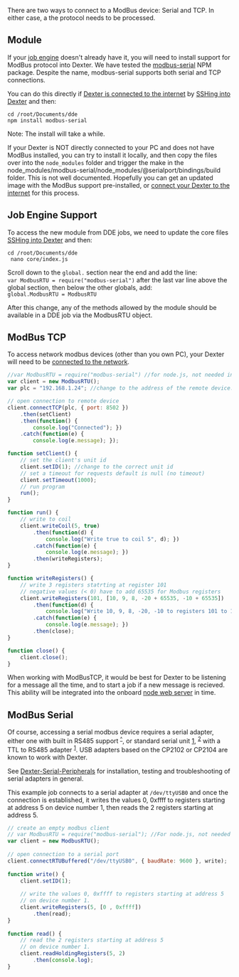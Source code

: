 There are two ways to connect to a ModBus device: Serial and TCP. In either case, a the protocol needs to be processed.

## Module
If your [job engine](DDE#dde-on-dexter) doesn't already have it, you will need to install support for ModBus protocol into Dexter. We have tested the [modbus-serial](https://www.npmjs.com/package/modbus-serial) NPM package. Despite the name, modbus-serial supports both serial and TCP connections.

You can do this directly if [Dexter is connected to the internet](Dexter-Networking#internet-access) by [SSHing into Dexter](Dexter-Networking#shell-access-via-ssh) and then:
````
cd /root/Documents/dde
npm install modbus-serial
````
Note: The install will take a while. 

If your Dexter is NOT directly connected to your PC and does not have ModBus installed, you can try to install it locally, and then copy the files over into the `node_modules` folder and trigger the make in the node_modules/modbus-serial/node_modules/@serialport/bindings/build folder. This is not well documented. Hopefully you can get an updated image with the ModBus support pre-installed, or [connect your Dexter to the internet](Dexter-Networking#internet-access) for this process.

## Job Engine Support

To access the new module from DDE jobs, we need to update the core files [SSHing into Dexter](Dexter-Networking#shell-access-via-ssh) and then:
````
cd /root/Documents/dde
 nano core/index.js
````
Scroll down to the `global.` section near the end and add the line:<br>
`var ModbusRTU = require("modbus-serial")`
after the last var line above the global section, then below the other globals, add:<br>
`global.ModbusRTU = ModbusRTU`

After this change, any of the methods allowed by the module should be available in a DDE job via the ModbusRTU object.


## ModBus TCP

To access network modbus devices (other than you own PC), your Dexter will need to be [connected to the network](Dexter-Networking#internet-access). 

````js
//var ModbusRTU = require("modbus-serial") //for node.js, not needed in DDE
var client = new ModbusRTU();
var plc = "192.168.1.24"; //change to the address of the remote device.

// open connection to remote device
client.connectTCP(plc, { port: 8502 })
    .then(setClient)
    .then(function() {
        console.log("Connected"); })
    .catch(function(e) {
        console.log(e.message); });

function setClient() {
    // set the client's unit id
    client.setID(1); //change to the correct unit id
    // set a timeout for requests default is null (no timeout)
    client.setTimeout(1000);
    // run program
    run();
}

function run() {
    // write to coil
    client.writeCoil(5, true)
        .then(function(d) {
            console.log("Write true to coil 5", d); })
        .catch(function(e) {
            console.log(e.message); })
        .then(writeRegisters);
}

function writeRegisters() {
    // write 3 registers statrting at register 101
    // negative values (< 0) have to add 65535 for Modbus registers
    client.writeRegisters(101, [10, 9, 8, -20 + 65535, -10 + 65535])
        .then(function(d) {
            console.log("Write 10, 9, 8, -20, -10 to registers 101 to 105", d); })
        .catch(function(e) {
            console.log(e.message); })
        .then(close);
}

function close() {
    client.close();
}
````

When working with ModBusTCP, it would be best for Dexter to be listening for a message all the time, and to start a job if a new message is recieved. This ability will be integrated into the onboard [node web server](nodejs-webserver) in time. 

## ModBus Serial

Of course, accessing a serial modbus device requires a serial adapter, either one with built in RS485 support <sup>[^](https://www.amazon.com/dp/B0721BB8PQ)</sup>, or standard serial unit [1](https://www.tindie.com/products/Power_Modules/miniature-micro-usb-serial-uart-ttl-33v-5v-out/), <sup>[2](http://massmind.ecomorder.com/techref/ecomprice.asp?p=416063)</sup> with a TTL to RS485 adapter <sup>[1](https://www.digitspace.com/ttl-to-rs485module-rs485-to-ttl-uart)</sup>. USB adapters based on the CP2102 or CP2104 are known to work with Dexter. 

See [Dexter-Serial-Peripherals](Dexter-Serial-Peripherals) for installation, testing and troubleshooting of serial adapters in general. 

This example job connects to a serial adapter at `/dev/ttyUSB0` and once the connection is established, it writes the values 0, 0xffff to registers starting at address 5 on device number 1, then reads the 2 registers starting at address 5.

````js
// create an empty modbus client
// var ModbusRTU = require("modbus-serial"); //For node.js, not needed in DDE
var client = new ModbusRTU();
 
// open connection to a serial port
client.connectRTUBuffered("/dev/ttyUSB0", { baudRate: 9600 }, write);
 
function write() {
    client.setID(1);
 
    // write the values 0, 0xffff to registers starting at address 5
    // on device number 1.
    client.writeRegisters(5, [0 , 0xffff])
        .then(read);
}
 
function read() {
    // read the 2 registers starting at address 5
    // on device number 1.
    client.readHoldingRegisters(5, 2)
        .then(console.log);
}
````